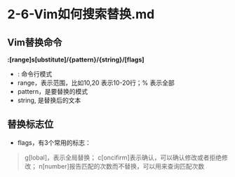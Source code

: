 # 2-6-Vim如何搜索替换.md

## Vim替换命令
**:[range]s[ubstitute]/{pattern}/{string}/[flags]**
- : 命令行模式
- range，表示范围，比如10,20 表示10-20行；% 表示全部
- pattern，是要替换的模式
- string, 是替换后的文本

## 替换标志位
- flags，有3个常用的标志：
> g[lobal]，表示全局替换；
> c[oncifirm]表示确认，可以确认修改或者拒绝修改；
> n[number]报告匹配的次数而不替换，可以用来查询匹配次数
